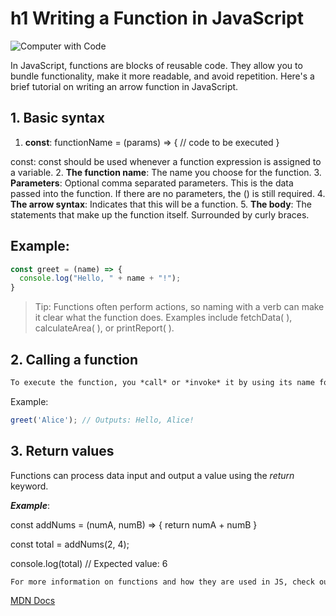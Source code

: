 
# h1 Writing a Function in JavaScript

![Computer with Code](/modular-curriculum-all-courses/intro-to-markdown-lab/exercise/assets/james-harrison-unsplash.jpg)

 In JavaScript, functions are blocks of reusable code. They allow you to bundle functionality, make it more readable, and avoid repetition. Here's a brief tutorial on writing an arrow function in JavaScript.

## 1. Basic syntax


1. **const**: functionName = (params) => {
  // code to be executed
}

 const: const should be used whenever a function expression is assigned to a variable.
2.  **The function name**: The name you choose for the function.
3. **Parameters**: Optional comma separated parameters. This is the data passed into the function. If there are no parameters, the () is still required.
4. **The arrow syntax**: Indicates that this will be a function.
5. **The body**: The statements that make up the function itself. Surrounded by curly braces.

## Example:
```javascript
const greet = (name) => {
  console.log("Hello, " + name + "!");
}
```
>Tip: Functions often perform actions, so naming with a verb can make it clear what the function does. Examples include fetchData( ), calculateArea( ), or printReport( ). 

## 2. Calling a function
```markdown
To execute the function, you *call* or *invoke* it by using its name followed by parentheses.
```
Example:
```javascript
greet('Alice'); // Outputs: Hello, Alice!
```
## 3. Return values

Functions can process data input and output a value using the *return* keyword.

**_Example_**: 

const addNums = (numA, numB) => {
  return numA + numB
}

const total = addNums(2, 4);

console.log(total) // Expected value: 6
```markdown
For more information on functions and how they are used in JS, check out the MDN docs.
``` 
[MDN Docs](https://developer.mozilla.org/en-US/docs/Web/JavaScript/Guide/Functions)


